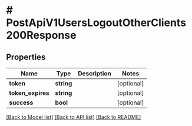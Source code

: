 # # PostApiV1UsersLogoutOtherClients200Response

## Properties

Name | Type | Description | Notes
------------ | ------------- | ------------- | -------------
**token** | **string** |  | [optional]
**token_expires** | **string** |  | [optional]
**success** | **bool** |  | [optional]

[[Back to Model list]](../../README.md#models) [[Back to API list]](../../README.md#endpoints) [[Back to README]](../../README.md)

